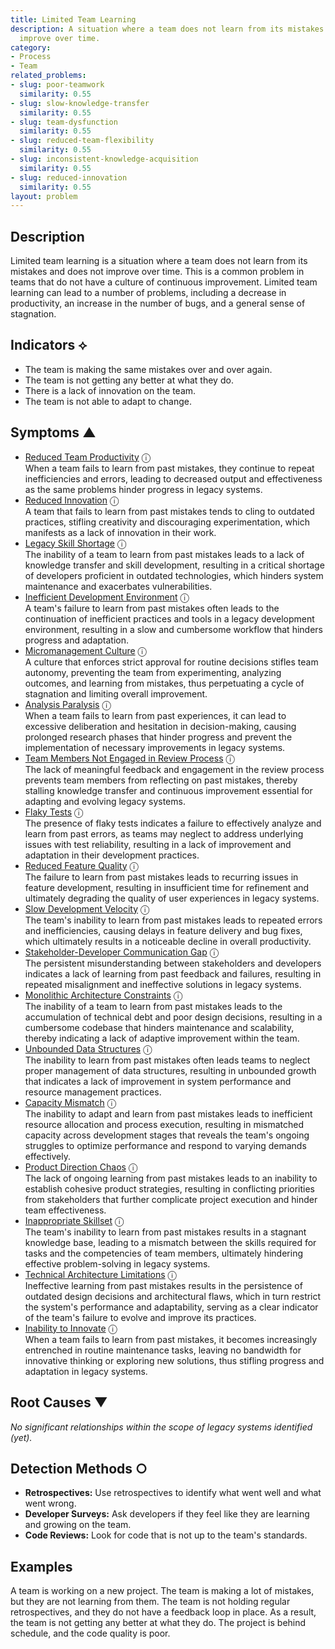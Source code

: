 ```yaml
---
title: Limited Team Learning
description: A situation where a team does not learn from its mistakes and does not
  improve over time.
category:
- Process
- Team
related_problems:
- slug: poor-teamwork
  similarity: 0.55
- slug: slow-knowledge-transfer
  similarity: 0.55
- slug: team-dysfunction
  similarity: 0.55
- slug: reduced-team-flexibility
  similarity: 0.55
- slug: inconsistent-knowledge-acquisition
  similarity: 0.55
- slug: reduced-innovation
  similarity: 0.55
layout: problem
---
```


## Description
Limited team learning is a situation where a team does not learn from its mistakes and does not improve over time. This is a common problem in teams that do not have a culture of continuous improvement. Limited team learning can lead to a number of problems, including a decrease in productivity, an increase in the number of bugs, and a general sense of stagnation.


## Indicators ⟡
- The team is making the same mistakes over and over again.
- The team is not getting any better at what they do.
- There is a lack of innovation on the team.
- The team is not able to adapt to change.


## Symptoms ▲

- [Reduced Team Productivity](reduced-team-productivity.md) <span class="info-tooltip" title="Confidence: 0.601, Strength: 0.939">ⓘ</span>
<br/>  When a team fails to learn from past mistakes, they continue to repeat inefficiencies and errors, leading to decreased output and effectiveness as the same problems hinder progress in legacy systems.
- [Reduced Innovation](reduced-innovation.md) <span class="info-tooltip" title="Confidence: 0.591, Strength: 0.904">ⓘ</span>
<br/>  A team that fails to learn from past mistakes tends to cling to outdated practices, stifling creativity and discouraging experimentation, which manifests as a lack of innovation in their work.
- [Legacy Skill Shortage](legacy-skill-shortage.md) <span class="info-tooltip" title="Confidence: 0.554, Strength: 0.809">ⓘ</span>
<br/>  The inability of a team to learn from past mistakes leads to a lack of knowledge transfer and skill development, resulting in a critical shortage of developers proficient in outdated technologies, which hinders system maintenance and exacerbates vulnerabilities.
- [Inefficient Development Environment](inefficient-development-environment.md) <span class="info-tooltip" title="Confidence: 0.548, Strength: 0.752">ⓘ</span>
<br/>  A team's failure to learn from past mistakes often leads to the continuation of inefficient practices and tools in a legacy development environment, resulting in a slow and cumbersome workflow that hinders progress and adaptation.
- [Micromanagement Culture](micromanagement-culture.md) <span class="info-tooltip" title="Confidence: 0.444, Strength: 0.774">ⓘ</span>
<br/>  A culture that enforces strict approval for routine decisions stifles team autonomy, preventing the team from experimenting, analyzing outcomes, and learning from mistakes, thus perpetuating a cycle of stagnation and limiting overall improvement.
- [Analysis Paralysis](analysis-paralysis.md) <span class="info-tooltip" title="Confidence: 0.419, Strength: 0.847">ⓘ</span>
<br/>  When a team fails to learn from past experiences, it can lead to excessive deliberation and hesitation in decision-making, causing prolonged research phases that hinder progress and prevent the implementation of necessary improvements in legacy systems.
- [Team Members Not Engaged in Review Process](team-members-not-engaged-in-review-process.md) <span class="info-tooltip" title="Confidence: 0.416, Strength: 0.790">ⓘ</span>
<br/>  The lack of meaningful feedback and engagement in the review process prevents team members from reflecting on past mistakes, thereby stalling knowledge transfer and continuous improvement essential for adapting and evolving legacy systems.
- [Flaky Tests](flaky-tests.md) <span class="info-tooltip" title="Confidence: 0.403, Strength: 0.742">ⓘ</span>
<br/>  The presence of flaky tests indicates a failure to effectively analyze and learn from past errors, as teams may neglect to address underlying issues with test reliability, resulting in a lack of improvement and adaptation in their development practices.
- [Reduced Feature Quality](reduced-feature-quality.md) <span class="info-tooltip" title="Confidence: 0.395, Strength: 0.907">ⓘ</span>
<br/>  The failure to learn from past mistakes leads to recurring issues in feature development, resulting in insufficient time for refinement and ultimately degrading the quality of user experiences in legacy systems.
- [Slow Development Velocity](slow-development-velocity.md) <span class="info-tooltip" title="Confidence: 0.382, Strength: 0.898">ⓘ</span>
<br/>  The team's inability to learn from past mistakes leads to repeated errors and inefficiencies, causing delays in feature delivery and bug fixes, which ultimately results in a noticeable decline in overall productivity.
- [Stakeholder-Developer Communication Gap](stakeholder-developer-communication-gap.md) <span class="info-tooltip" title="Confidence: 0.380, Strength: 0.785">ⓘ</span>
<br/>  The persistent misunderstanding between stakeholders and developers indicates a lack of learning from past feedback and failures, resulting in repeated misalignment and ineffective solutions in legacy systems.
- [Monolithic Architecture Constraints](monolithic-architecture-constraints.md) <span class="info-tooltip" title="Confidence: 0.363, Strength: 0.778">ⓘ</span>
<br/>  The inability of a team to learn from past mistakes leads to the accumulation of technical debt and poor design decisions, resulting in a cumbersome codebase that hinders maintenance and scalability, thereby indicating a lack of adaptive improvement within the team.
- [Unbounded Data Structures](unbounded-data-structures.md) <span class="info-tooltip" title="Confidence: 0.356, Strength: 0.798">ⓘ</span>
<br/>  The inability to learn from past mistakes often leads teams to neglect proper management of data structures, resulting in unbounded growth that indicates a lack of improvement in system performance and resource management practices.
- [Capacity Mismatch](capacity-mismatch.md) <span class="info-tooltip" title="Confidence: 0.352, Strength: 0.761">ⓘ</span>
<br/>  The inability to adapt and learn from past mistakes leads to inefficient resource allocation and process execution, resulting in mismatched capacity across development stages that reveals the team's ongoing struggles to optimize performance and respond to varying demands effectively.
- [Product Direction Chaos](product-direction-chaos.md) <span class="info-tooltip" title="Confidence: 0.342, Strength: 0.782">ⓘ</span>
<br/>  The lack of ongoing learning from past mistakes leads to an inability to establish cohesive product strategies, resulting in conflicting priorities from stakeholders that further complicate project execution and hinder team effectiveness.
- [Inappropriate Skillset](inappropriate-skillset.md) <span class="info-tooltip" title="Confidence: 0.339, Strength: 0.892">ⓘ</span>
<br/>  The team's inability to learn from past mistakes results in a stagnant knowledge base, leading to a mismatch between the skills required for tasks and the competencies of team members, ultimately hindering effective problem-solving in legacy systems.
- [Technical Architecture Limitations](technical-architecture-limitations.md) <span class="info-tooltip" title="Confidence: 0.334, Strength: 0.780">ⓘ</span>
<br/>  Ineffective learning from past mistakes results in the persistence of outdated design decisions and architectural flaws, which in turn restrict the system's performance and adaptability, serving as a clear indicator of the team's failure to evolve and improve its practices.
- [Inability to Innovate](inability-to-innovate.md) <span class="info-tooltip" title="Confidence: 0.325, Strength: 0.820">ⓘ</span>
<br/>  When a team fails to learn from past mistakes, it becomes increasingly entrenched in routine maintenance tasks, leaving no bandwidth for innovative thinking or exploring new solutions, thus stifling progress and adaptation in legacy systems.

## Root Causes ▼

*No significant relationships within the scope of legacy systems identified (yet).*

## Detection Methods ○
- **Retrospectives:** Use retrospectives to identify what went well and what went wrong.
- **Developer Surveys:** Ask developers if they feel like they are learning and growing on the team.
- **Code Reviews:** Look for code that is not up to the team's standards.


## Examples
A team is working on a new project. The team is making a lot of mistakes, but they are not learning from them. The team is not holding regular retrospectives, and they do not have a feedback loop in place. As a result, the team is not getting any better at what they do. The project is behind schedule, and the code quality is poor.
